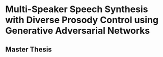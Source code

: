 # Multi-Speaker Speech Synthesis with Diverse Prosody Control using Generative Adversarial Networks
## Master Thesis


